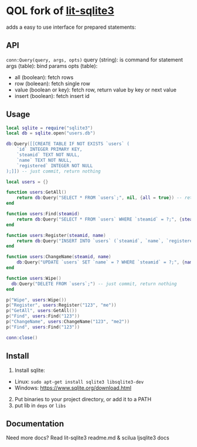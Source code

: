 QOL fork of [lit-sqlite3](https://github.com/SinisterRectus/lit-sqlite3)
============================

adds a easy to use interface for prepared statements: 

## API

`conn:Query(query, args, opts)`
query (string): is command for statement 
args (table): bind params 
opts (table): 
  - all (boolean): fetch rows
  - row (boleean): fetch single row
  - value (boolean or key): fetch row, return value by key or next value
  - insert (boolean): fetch insert id 

## Usage

```lua
local sqlite = require("sqlite3")
local db = sqlite.open("users.db")

db:Query([[CREATE TABLE IF NOT EXISTS `users` (
    `id` INTEGER PRIMARY KEY,
    `steamid` TEXT NOT NULL,
    `name` TEXT NOT NULL,
    `registered` INTEGER NOT NULL
);]]) -- just commit, return nothing

local users = {}

function users:GetAll()
	return db:Query("SELECT * FROM `users`;", nil, {all = true}) -- return all rows
end

function users:Find(steamid)
	return db:Query("SELECT * FROM `users` WHERE `steamid` = ?;", {steamid}, {row = true}) -- return single row
end

function users:Register(steamid, name)
	return db:Query("INSERT INTO `users` (`steamid`, `name`, `registered`) VALUES (?, ?, ?);", {steamid, name, os.time()}, {insert = true}) -- return insert id
end

function users:ChangeName(steamid, name)
	db:Query("UPDATE `users` SET `name` = ? WHERE `steamid` = ?;", {name, steamid}) -- just commit, return nothing
end

function users:Wipe()
  db:Query("DELETE FROM `users`;") -- just commit, return nothing
end

p("Wipe", users:Wipe())
p("Register", users:Register("123", "me"))
p("GetAll", users:GetAll())
p("Find", users:Find("123"))
p("ChangeName", users:ChangeName("123", "me2"))
p("Find", users:Find("123"))

conn:close()
```

## Install

1. Install sqlite:
- Linux: `sudo apt-get install sqlite3 libsqlite3-dev` 
- Windows: https://www.sqlite.org/download.html
2. Put binaries to your project directory, or add it to a PATH
3. put lib in `deps` or `libs`

## Documentation

Need more docs? Read lit-sqlite3 readme.md & scilua ljsqlite3 docs
